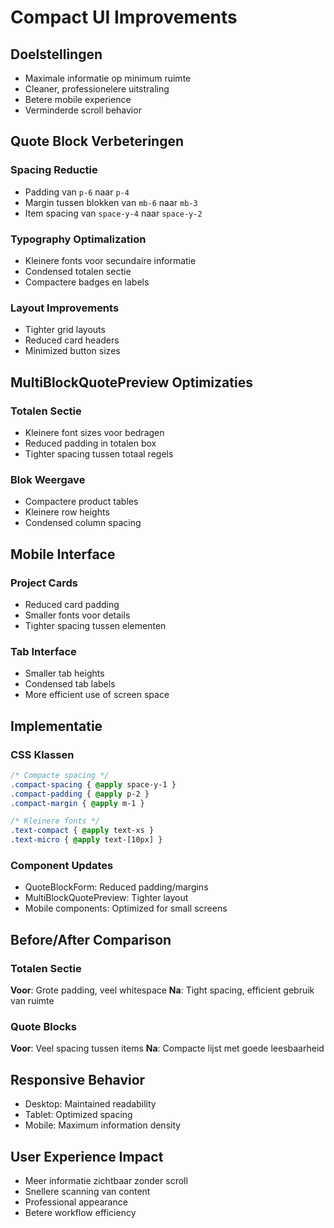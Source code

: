# Compact UI Improvements

## Doelstellingen
- Maximale informatie op minimum ruimte
- Cleaner, professionelere uitstraling
- Betere mobile experience
- Verminderde scroll behavior

## Quote Block Verbeteringen

### Spacing Reductie
- Padding van `p-6` naar `p-4`
- Margin tussen blokken van `mb-6` naar `mb-3`
- Item spacing van `space-y-4` naar `space-y-2`

### Typography Optimalization
- Kleinere fonts voor secundaire informatie
- Condensed totalen sectie
- Compactere badges en labels

### Layout Improvements
- Tighter grid layouts
- Reduced card headers
- Minimized button sizes

## MultiBlockQuotePreview Optimizaties

### Totalen Sectie
- Kleinere font sizes voor bedragen
- Reduced padding in totalen box
- Tighter spacing tussen totaal regels

### Blok Weergave
- Compactere product tables
- Kleinere row heights
- Condensed column spacing

## Mobile Interface

### Project Cards
- Reduced card padding
- Smaller fonts voor details
- Tighter spacing tussen elementen

### Tab Interface
- Smaller tab heights
- Condensed tab labels
- More efficient use of screen space

## Implementatie

### CSS Klassen
```css
/* Compacte spacing */
.compact-spacing { @apply space-y-1 }
.compact-padding { @apply p-2 }
.compact-margin { @apply m-1 }

/* Kleinere fonts */
.text-compact { @apply text-xs }
.text-micro { @apply text-[10px] }
```

### Component Updates
- QuoteBlockForm: Reduced padding/margins
- MultiBlockQuotePreview: Tighter layout
- Mobile components: Optimized for small screens

## Before/After Comparison

### Totalen Sectie
**Voor**: Grote padding, veel whitespace
**Na**: Tight spacing, efficient gebruik van ruimte

### Quote Blocks
**Voor**: Veel spacing tussen items
**Na**: Compacte lijst met goede leesbaarheid

## Responsive Behavior
- Desktop: Maintained readability
- Tablet: Optimized spacing
- Mobile: Maximum information density

## User Experience Impact
- Meer informatie zichtbaar zonder scroll
- Snellere scanning van content
- Professional appearance
- Betere workflow efficiency